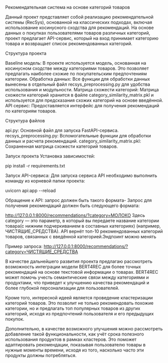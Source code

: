
Рекомендательная система на основе категорий товаров

Данный проект представляет собой реализацию рекомендательной системы (RecSys), основанной на классических подходах, включая использование косинусного сходства для рекомендаций. На основе данных о покупках пользователями товаров различных категорий, проект предлагает API-сервис, который на вход принимает категорию товара и возвращает список рекомендованных категорий.

Структура проекта

Baseline модель: В проекте используется модель, основанная на косинусном сходстве между категориями товаров. Это позволяет предлагать наиболее схожие по покупательским предпочтениям категории.
Обработка данных: Все функции для обработки данных вынесены в отдельный файл recsys_preprocessing.py для удобства использования и модульности.
Матрица схожести категорий: Матрица схожести категорий хранится в файле category_similarity_matrix.pkl и используется для предсказания схожих категорий на основе введённой.
API сервис: Предоставляется интерфейс для получения рекомендаций по категориям товаров.

Структура файлов

api.py: Основной файл для запуска FastAPI-сервиса.
recsys_preprocessing.py: Вспомогательные функции для обработки данных и расчета рекомендаций.
category_similarity_matrix.pkl: Сохраненная матрица схожести категорий товаров.

Запуск проекта
Установка зависимостей:

pip install -r requirements.txt

Запуск API-сервиса:
Для запуска сервиса API необходимо выполнить команду из корневой папки проекта:

uvicorn api:app --reload

Обращение к API:
запрос должен  быть такого формата- 
Запрос для получения рекомендаций должен быть следующего формата:


http://127.0.0.1:8000/recommendations/?category=МОЛОКО
Здесь category — это параметр, в который вы передаете название категории товара(с нижним подчеркиванием в составных категориях) (например, ЧИСТЯЩИЕ_СРЕДСТВА). API вернёт топ-10 рекомендованных категорий товаров, связанных с введённой категорией.Эндпоинт можно менять

Пример запроса:
http://127.0.0.1:8000/recommendations/?category=ЧИСТЯЩИЕ_СРЕДСТВА


В качестве дальнейшего развития проекта предлагаю рассмотреть возможность интеграции модели BERT4REC для более точных рекомендаций на основе текстовой информации о товарах. BERT4REC может помочь учесть семантические связи между категориями и продуктами, что приведет к улучшению качества рекомендаций и более глубокой персонализации для пользователей.

Кроме того, интересной идеей является проведение кластеризации категорий товаров. Это позволит не только рекомендовать похожие категории, но и предлагать топ популярных товаров из других категорий, исходя из предпочтений пользователя и его предыдущих покупок.

Дополнительно, в качестве возможного улучшения можно рассмотреть добавление такой функциональности, как учёт срока полезного использования продуктов в рамках кластеров. Это поможет адаптировать рекомендации, показывая пользователю товары в нужные моменты времени, исходя из того, насколько часто эти продукты должны потребляться.
